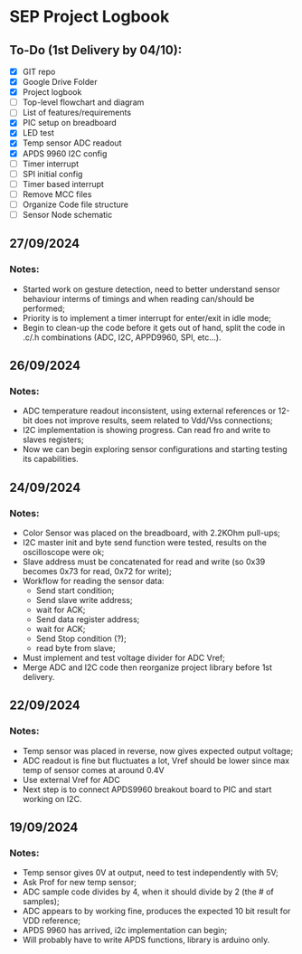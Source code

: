 # SEP Project Logbook
<!-- TODO STARTS HERE -->
## To-Do (1st Delivery by 04/10):

- [x] GIT repo
- [x] Google Drive Folder
- [x] Project logbook
- [ ] Top-level flowchart and diagram
- [ ] List of features/requirements
- [x] PIC setup on breadboard
- [x] LED test
- [x] Temp sensor ADC readout
- [x] APDS 9960 I2C config
- [ ] Timer interrupt
- [ ] SPI initial config
- [ ] Timer based interrupt
- [ ] Remove MCC files
- [ ] Organize Code file structure
- [ ] Sensor Node schematic
<!-- TODO ENDS HERE -->

<!-- NEW LOG ENTRY STARTS HERE -->

## 27/09/2024

### Notes:
- Started work on gesture detection, need to better understand sensor behaviour
  interms of timings and when reading can/should be performed;
- Priority is to implement a timer interrupt for enter/exit in idle mode;
- Begin to clean-up the code before it gets out of hand, split the code
  in .c/.h combinations (ADC, I2C, APPD9960, SPI, etc...).

<!-- NEW LOG ENTRY ENDS HERE -->

## 26/09/2024

### Notes:
- ADC temperature readout inconsistent, using external references
  or 12-bit does not improve results, seem related to Vdd/Vss connections;
- I2C implementation is showing progress. Can read fro and write to slaves registers;
- Now we can begin exploring sensor configurations and starting testing its capabilities.

## 24/09/2024

### Notes:

- Color Sensor was placed on the breadboard, with 2.2KOhm pull-ups;
- I2C master init and byte send function were tested,
  results on the oscilloscope were ok;
- Slave address must be concatenated for read and write (so 0x39 becomes 0x73 for read, 0x72 for write);
- Workflow for reading the sensor data:
  - Send start condition;
  - Send slave write address;
  - wait for ACK;
  - Send data register address;
  - wait for ACK;
  - Send Stop condition (?);
  - read byte from slave;
- Must implement and test voltage divider for ADC Vref;
- Merge ADC and I2C code then reorganize project library before 1st delivery. 

## 22/09/2024

### Notes:

- Temp sensor was placed in reverse, now gives expected output voltage;
- ADC readout is fine but fluctuates a lot, Vref should be lower since max temp of sensor comes at around 0.4V
- Use external Vref for ADC
- Next step is to connect APDS9960 breakout board to PIC and start working on I2C.

## 19/09/2024

### Notes:

- Temp sensor gives 0V at output, need to test independently with 5V;
- Ask Prof for new temp sensor;
- ADC sample code divides by 4, when it should divide by 2 (the # of samples);
- ADC appears to by working fine, produces the expected 10 bit result for VDD reference;
- APDS 9960 has arrived, i2c implementation can begin;
- Will probably have to write APDS functions, library is arduino only.



